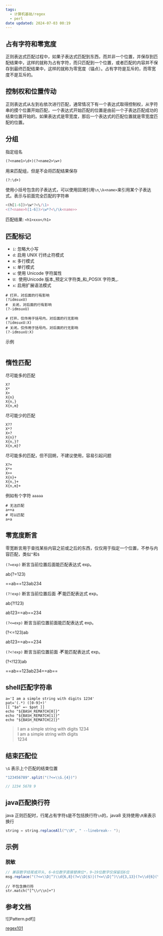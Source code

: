 ```yaml
---
tags:
  - 计算机基础/regex
  - perl
date updated: 2024-07-03 00:19
---
```


## 占有字符和零宽度

正则表达式匹配过程中，如果子表达式匹配到东西，而并非一个位置，并保存到匹配结果中，这样的就称为占有字符，而只匹配到一个位置，或者匹配的内容并不保存到最终匹配结果中，这样的就称为零宽度（锚点）。占有字符是互斥的，而零宽度不是互斥的。

## 控制权和位置传动

正则表达式从左到右依次进行匹配，通常情况下有一个表达式取得控制权，从字符串的摸个位置开始匹配，一个表达式开始匹配的位置是由前一个子表达匹配成功的结束位置开始的。如果表达式是零宽度，那后一个表达式的匹配位置就是零宽度匹配的位置。

## 分组

指定组名

```perl
(?<name1>\d+)(?<name2>\w+)
```

用来匹配组，但是不会将匹配结果保存

```perl
(?:\d+)
```

使用小括号包含的子表达式，可以使用回溯引用`\n`,`\k<name>`来引用某个子表达式。表示与前面完全匹配的字符串

```javascript
<(h[1-6])>\w*?<\/\1>
<(?<name>h[1-6])>\w*?<\/\k<name>>
```

匹配结果: `<h1>xxx</h1>`

## 匹配标记

- `i`: 忽略大小写
- `d`: 启用 UNIX 行终止符模式
- `m`: 多行模式
- `s`: 单行模式
- `u`: 使用 Unicode 字符属性
- `U`:  使用Unicode 版本_预定义字符类_和_POSIX 字符类_.
- `x`: 启用扩展语法模式

```shell
# 打开，对后面的行有影响
(?idmsuxU)
#  关闭，对后面的行有影响
(?-idmsuxU)

# 打开，仅作用于括号内，对后面的行无影响
(?idmsuxU:X)
# 关闭，仅作用于括号内，对后面的行无影响
(?-idmsuxU:X)
```

示例

```shell
```

## 惰性匹配

尽可能多的匹配

```shell
X?
X*
X+
X{n}
X{n,}
X{n,m}
```

尽可能少的匹配

```shell
X??
X*?
X+?
X{n}?
X{n,}?
X{n,m}?
```

尽可能多的匹配，但不回朔，不建议使用，容易引起问题

```shell
X?+
X*+
X++
X{n}+
X{n,}+
X{n,m}+
```

例如有个字符 `aaaaa`

```shell
# 无法匹配
a++a
# 可以匹配
a+a
```

## 零宽度断言

零宽断言用于查找某些内容之前或之后的东西，仅仅用于指定一个位置，不参与内容匹配，类似`^`和`$`

`(?=exp)`
断言当前位置后面能匹配表达式 exp。

ab(?=123)

==ab==123ab234

`(?!exp)`
断言当前位置后面 **_不_** 能匹配表达式 exp。

ab(?!123)

ab123==ab==234

`(?<=exp)`
断言当前位置前面能匹配表达式 exp。

(?<=123)ab

ab123==ab==234

`(?<!exp)`
断言当前位置前面 **_不_** 能匹配表达式 exp。

(?<!123)ab

==ab==123ab234==ab==

## shell匹配字符串

```shell
a='I am a simple string with digits 1234'
pat='(.*) ([0-9]+)'
[[ "$a" =~ $pat ]]
echo "${BASH_REMATCH[0]}"
echo "${BASH_REMATCH[1]}"
echo "${BASH_REMATCH[2]}"
```

> I am a simple string with digits 1234 \
> I am a simple string with digits \
> 1234

## 结束匹配位

`\G` 表示上个匹配的结束位置

```java
"123456789".split("(?<=\\G.{4})")

// 1234 5678 9
```

## java匹配换行符

java 正则匹配时，行尾占有字符`$`是不包括换行符`\n`的，java8 支持使用`\R`来表示换行

```java
string = string.replaceAll("\\R", " --linebreak-- ");
```

## 示例

### 脱敏

```java
// 兼容数字结尾或开头, 6~8位数字直接替换位*，9~19位数字仅保留后6位
msg.replace("(?<=\\D|^)\\d{6,8}(?=\\D|$)|(?<=\\D|^)\\d{3,13}(?=\\d{6}(\\D|$))","****");
```

```shell
// 不包含换行符
str.match("[^\\r\\n]+")
```

## 参考文档

![[Pattern.pdf]]

[regex101](https://regex101.com/)
